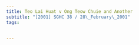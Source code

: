 ```yaml
---
title: Teo Lai Huat v Ong Teow Chuie and Another 
subtitle: "[2001] SGHC 38 / 28\_February\_2001"
tags:


---
```


